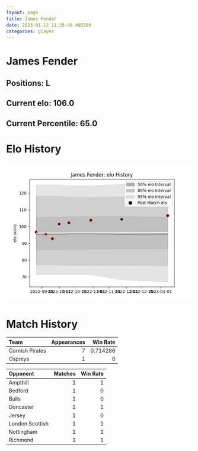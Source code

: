 ```yaml
---  
layout: page  
title: James Fender  
date: 2023-01-13 11:35:40.405309  
categories: player  
---
```

# James Fender

## Positions: L

## Current elo: 106.0

## Current Percentile: 65.0

# Elo History


![elo history](history_JamesFender.png)
# Match History


| Team            |   Appearances |   Win Rate |
|:----------------|--------------:|-----------:|
| Cornish Pirates |             7 |   0.714286 |
| Ospreys         |             1 |   0        |

| Opponent        |   Matches |   Win Rate |
|:----------------|----------:|-----------:|
| Ampthill        |         1 |          1 |
| Bedford         |         1 |          0 |
| Bulls           |         1 |          0 |
| Doncaster       |         1 |          1 |
| Jersey          |         1 |          0 |
| London Scottish |         1 |          1 |
| Nottingham      |         1 |          1 |
| Richmond        |         1 |          1 |
